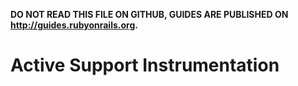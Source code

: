 **DO NOT READ THIS FILE ON GITHUB, GUIDES ARE PUBLISHED ON http://guides.rubyonrails.org.**

Active Support Instrumentation
====